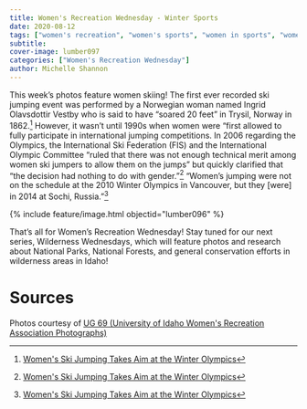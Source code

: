 ```yaml
---
title: Women's Recreation Wednesday - Winter Sports
date: 2020-08-12
tags: ["women's recreation", "women's sports", "women in sports", "women", "women athletes"]
subtitle: 
cover-image: lumber097
categories: ["Women's Recreation Wednesday"]
author: Michelle Shannon
---
```

 
This week’s photos feature women skiing! The first ever recorded
ski jumping event was performed by a Norwegian woman named Ingrid Olavsdottir
Vestby who is said to have “soared 20 feet” in Trysil, Norway in 1862.[^1]
However, it wasn’t until 1990s when women were “first allowed to fully
participate in international jumping competitions. In 2006 regarding the
Olympics, the International Ski Federation (FIS) and the International Olympic
Committee “ruled that there was not enough technical merit among women ski
jumpers to allow them on the jumps” but quickly clarified that “the decision
had nothing to do with gender.”[^1]
“Women’s jumping were not on the schedule at the 2010 Winter Olympics in
Vancouver, but they [were] in 2014 at Sochi, Russia.”[^1]

{% include feature/image.html objectid="lumber096" %}

That’s all for Women’s Recreation Wednesday! Stay tuned
for our next series, Wilderness Wednesdays, which will feature photos and research about National Parks, National Forests, and general conservation efforts in wilderness areas in Idaho!

# Sources

Photos courtesy of [UG 69 (University of Idaho Women's Recreation Association Photographs)](http://archiveswest.orbiscascade.org/ark:/80444/xv152953/op=fstyle.aspx?t=k&amp;q=)

[^1]: [Women's Ski Jumping Takes Aim at the Winter Olympics](https://www.skiinghistory.org/history/women%E2%80%99s-ski-jumping-takes-aim-winter-olympics)
